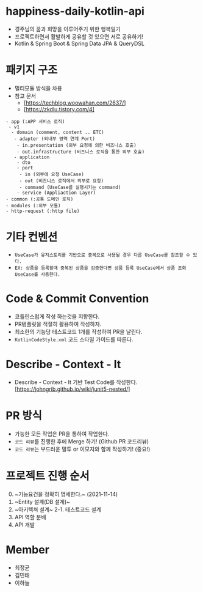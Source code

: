 # happiness-daily-kotlin-api
- 경주님의 꿈과 희망을 이루어주기 위한 행복일기
- 프로젝트하면서 활발하게 공유할 것 있으면 서로 공유하기!
- Kotlin & Spring Boot & Spring Data JPA & QueryDSL

# 패키지 구조
- 멀티모듈 방식을 차용
- 참고 문서 
  - [https://techblog.woowahan.com/2637/]
  - [https://zkdlu.tistory.com/4]

```
- app (:APP 서비스 로직)
 - v1
  - domain (comment, content .. ETC)
   - adapter (외내부 영역 연계 Port)
    - in.presentation (외부 요청에 의한 비즈니스 호출) 
    - out.infrastructure (비즈니스 로직을 통한 외부 호출)
   - application
    - dto
    - port
     - in (외부에 요청 UseCase)
     - out (비즈니스 로직에서 외부로 요청)
     - command (UseCase를 실행시키는 command)
    - service (Appliaction Layer)
- common (:공통 도메인 로직)
- modules (:외부 모듈)
- http-request (:http file)
```

# 기타 컨벤션
- `UseCase가 유저스토리를 기반으로 중복으로 사용될 경우 다른 UseCase를 참조할 수 있다.`
- `EX: 상품을 등록할때 중복된 상품을 검증한다면 상품 등록 UseCase에서 상품 조회 UseCase를 사용한다.` 

# Code & Commit Convention
- 코틀린스럽게 작성 하는것을 지향한다.
- PR템플릿을 적절히 활용하여 작성하자.
- 최소한의 기능당 테스트코드 1개를 작성하여 PR을 날린다.
- `KotlinCodeStyle.xml` 코드 스타일 가이드를 따른다.

# Describe - Context - It
- Describe - Context - It 기반 Test Code를 작성한다.
[https://johngrib.github.io/wiki/junit5-nested/]

# PR 방식
- 가능한 모든 작업은 PR을 통하여 작업한다.
- `코드 리뷰`를 진행한 후에 Merge 하기! (Github PR 코드리뷰)
- `코드 리뷰`는 부드러운 말투 or 이모지와 함께 작성하기! (중요!)

# 프로젝트 진행 순서
0. ~기능요건을 정확히 명세한다.~ (2021-11-14)
1. ~Entity 설계(DB 설계)~
2. ~아키텍쳐 설계~
2-1. 테스트코드 설계 
3. API 역할 분배
4. API 개발

# Member

- 최정균
- 김민태
- 이하늘

